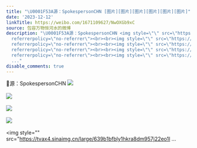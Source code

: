 ```yaml
---
title: "\U0001F53A源：SpokespersonCHN [图片][图片][图片][图片][图片][图片]"
date: '2023-12-12'
linkTitle: https://weibo.com/1671109627/NwOXGb9xC
source: 包容万物恒河水的微博
description: "\U0001F53A源：SpokespersonCHN <img style=\"\" src=\"https://tvax1.sinaimg.cn/large/639b1bfbly1hkra7xzmavj22j01ookjo.jpg\"
  referrerpolicy=\"no-referrer\"><br><br><img style=\"\" src=\"https://tvax1.sinaimg.cn/large/639b1bfbly1hkra83r8vbj22j01ookjo.jpg\"
  referrerpolicy=\"no-referrer\"><br><br><img style=\"\" src=\"https://tvax4.sinaimg.cn/large/639b1bfbly1hkra89qcikj235s23vhdx.jpg\"
  referrerpolicy=\"no-referrer\"><br><br><img style=\"\" src=\"https://tvax2.sinaimg.cn/large/639b1bfbly1hkra88innuj21fi2764qq.jpg\"
  referrerpolicy=\"no-referrer\"><br><br><img style=\"\" src=\"https://tvax4.sinaimg.cn/large/639b1bfbly1hkra8dm957j22eo1l
  ..."
disable_comments: true
---
```

🔺源：SpokespersonCHN <img style="" src="https://tvax1.sinaimg.cn/large/639b1bfbly1hkra7xzmavj22j01ookjo.jpg" referrerpolicy="no-referrer"><br><br><img style="" src="https://tvax1.sinaimg.cn/large/639b1bfbly1hkra83r8vbj22j01ookjo.jpg" referrerpolicy="no-referrer"><br><br><img style="" src="https://tvax4.sinaimg.cn/large/639b1bfbly1hkra89qcikj235s23vhdx.jpg" referrerpolicy="no-referrer"><br><br><img style="" src="https://tvax2.sinaimg.cn/large/639b1bfbly1hkra88innuj21fi2764qq.jpg" referrerpolicy="no-referrer"><br><br><img style="" src="https://tvax4.sinaimg.cn/large/639b1bfbly1hkra8dm957j22eo1l ...